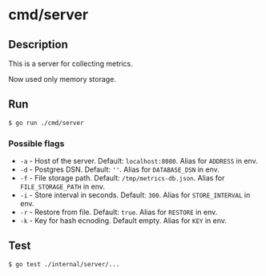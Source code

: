 # cmd/server

## Description

This is a server for collecting metrics. 

Now used only memory storage.

## Run

```bash
$ go run ./cmd/server
```

### Possible flags

- `-a` - Host of the server. Default: `localhost:8080`. Alias for `ADDRESS` in env.
- `-d` - Postgres DSN. Default: `''`. Alias for `DATABASE_DSN` in env.
- `-f` - File storage path. Default: `/tmp/metrics-db.json`. Alias for `FILE_STORAGE_PATH` in env.
- `-i` - Store interval in seconds. Default: `300`. Alias for `STORE_INTERVAL` in env.
- `-r` - Restore from file. Default: `true`. Alias for `RESTORE` in env.
- `-k` - Key for hash ecnoding. Default empty. Alias for `KEY` in env.

## Test

```bash
$ go test ./internal/server/...
```